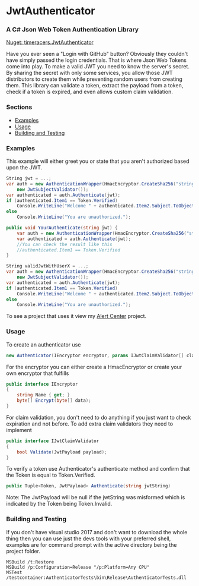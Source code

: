 # JwtAuthenticator
### A C# Json Web Token Authentication Library
[Nuget: timeracers.JwtAuthenticator](https://www.nuget.org/packages/timeracers.JwtAuthenticator)

Have you ever seen a "Login with GitHub" button? Obviously they couldn't have simply passed the login credentials. That is where Json Web Tokens come into play. To make a valid JWT you need to know the server's secret. By sharing the secret with only some services, you allow those JWT distributors to create them while preventing random users from creating them. This library can validate a token, extract the payload from a token, check if a token is expired, and even allows custom claim validation.

### Sections
* [Examples](#examples)
* [Usage](#usage)
* [Building and Testing](#building-and-testing)

### Examples
This example will either greet you or state that you aren't authorized based upon the JWT.
```c#
String jwt = ...;
var auth = new AuthenticationWrapper(HmacEncryptor.CreateSha256("strings are easier to create then byte arrays"),
    new JwtSubjectValidator());
var authenticated = auth.Authenticate(jwt);
if (authenticated.Item1 == Token.Verified)
    Console.WriteLine("Welcome " + authenticated.Item2.Subject.ToObject<string>());
else
    Console.WriteLine("You are unauthorized.");
```
```c#
public void YourAuthenticate(string jwt) {
	var auth = new AuthenticationWrapper(HmacEncryptor.CreateSha256("strings are easier to create then byte arrays"), new JwtSubjectValidator());
    var authenticated = auth.Authenticate(jwt);
    //You can check the result like this
    //authenticated.Item1 == Token.Verified
}
```

```c#
String validJwtWithUserX = ...;
var auth = new AuthenticationWrapper(HmacEncryptor.CreateSha256("strings are easier to create then byte arrays"),
    new JwtSubjectValidator());
var authenticated = auth.Authenticate(jwt);
if (authenticated.Item1 == Token.Verified)
    Console.WriteLine("Welcome " + authenticated.Item2.Subject.ToObject<string>());
else
    Console.WriteLine("You are unauthorized.");
```

To see a project that uses it view my [Alert Center](https://github.com/timeracers/AlertCenter) project.

### Usage
To create an authenticator use
```c#
new Authenticator(IEncryptor encryptor, params IJwtClaimValidator[] claimValidaters)
```
For the encryptor you can either create a HmacEncryptor or create your own encryptor that fulfills
```c#
public interface IEncryptor
{
    string Name { get; }
    byte[] Encrypt(byte[] data);
}
```
For claim validation, you don't need to do anything if you just want to check expiration and not before.
To add extra claim validators they need to implement
```c#
public interface IJwtClaimValidator
{
    bool Validate(JwtPayload payload);
}
```

To verify a token use Authenticator's authenticate method and confirm that the Token is equal to Token.Verified.
```c#
public Tuple<Token, JwtPayload> Authenticate(string jwtString)
```
Note: The JwtPayload will be null if the jwtString was misformed which is indicated by the Token being Token.Invalid.

### Building and Testing
If you don't have visual studio 2017 and don't want to download the whole thing then you can use just the devs tools with your preferred shell, examples are for command prompt with the active directory being the project folder.
```console
MSBuild /t:Restore
MSBuild /p:Configuration=Release "/p:Platform=Any CPU"
MSTest /testcontainer:AuthenticatorTests\bin\Release\AuthenticatorTests.dll
```
